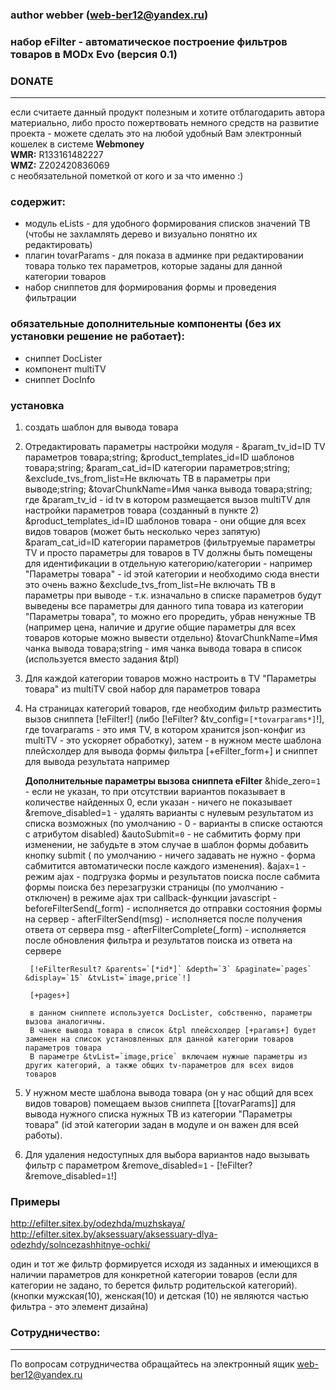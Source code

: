 ### author webber (web-ber12@yandex.ru)

### набор eFilter - автоматическое построение фильтров товаров в MODx Evo (версия 0.1)

### DONATE
---------
если считаете данный продукт полезным и хотите отблагодарить автора материально,
либо просто пожертвовать немного средств на развитие проекта - 
можете сделать это на любой удобный Вам электронный кошелек в системе <strong>Webmoney</strong><br>
<strong>WMR:</strong> R133161482227<br>
<strong>WMZ:</strong> Z202420836069<br>
с необязательной пометкой от кого и за что именно :)


### содержит:
- модуль eLists - для удобного формирования списков значений ТВ (чтобы не захламлять дерево и визуально понятно их редактировать)
- плагин tovarParams - для показа в админке при редактировании товара только тех параметров, которые заданы для данной категории товаров
- набор сниппетов для формирования формы и проведения фильтрации

### обязательные дополнительные компоненты (без их установки решение не работает):
- сниппет DocLister
- компонент multiTV
- сниппет DocInfo

### установка

1. создать шаблон для вывода товара



2. Отредактировать параметры настройки модуля  - &param_tv_id=ID TV параметров товара;string; &product_templates_id=ID шаблонов товара;string; &param_cat_id=ID категории параметров;string; &exclude_tvs_from_list=Не включать ТВ в параметры при выводе;string; &tovarChunkName=Имя чанка вывода товара;string;
где
&param_tv_id - id tv в котором размещается вызов multiTV для настройки параметров товара (созданный в пункте 2)
&product_templates_id=ID шаблонов товара  - они общие для всех видов товаров (может быть несколько через запятую)
&param_cat_id=ID категории параметров (фильтруемые параметры TV и просто параметры для товаров в TV должны быть помещены для идентификации в отдельную категорию/категории - например "Параметры товара" - id этой категории и необходимо сюда внести
              это очень важно
&exclude_tvs_from_list=Не включать ТВ в параметры при выводе - т.к. изначально в списке параметров будут выведены все параметры для данного типа товара из категории "Параметры товара", то можно его проредить, убрав ненужные ТВ (например цена, наличие и другие общие параметры для всех товаров которые можно вывести отдельно) 
&tovarChunkName=Имя чанка вывода товара;string - имя чанка вывода товара в список (используется вместо задания &tpl) 

6. Для каждой категории товаров можно настроить в TV "Параметры товара" из multiTV свой набор для параметров товара
7. На страницах категорий товаров, где необходим фильтр разместить вызов сниппета [!eFilter!] (либо [!eFilter? &tv_config=`[*tovarparams*]`!], где tovarparams - это имя TV, в котором хранится json-конфиг из multiTV - это ускоряет обработку), затем - в нужном месте шаблона плейсхолдер для вывода формы фильтра [+eFilter_form+] и сниппет для вывода результата 
например

    <b>Дополнительные параметры вызова сниппета eFilter</b>
	&hide_zero=`1` - если не указан, то при отсутствии вариантов показывает в количестве найденных 0, если указан - ничего не показывает
    &remove_disabled=`1` - удалять варианты с нулевым результатом из списка возможных (по умолчанию - 0 - варианты в списке остаются с атрибутом disabled)
	&autoSubmit=`0` - не сабмитить форму при изменении, не забудьте в этом случае в шаблон формы добавить кнопку submit ( по умолчанию - ничего задавать не нужно - форма сабмитится автоматически после каждого изменения). 
    &ajax=`1` - режим ajax - подгрузка формы и результатов поиска после сабмита формы поиска без перезагрузки страницы (по умолчанию - отключен)
	в режиме ajax три callback-функции javascript
		- beforeFilterSend(_form) - исполняется до отправки состояния формы на сервер
		- afterFilterSend(msg) - исполняется после получения ответа от сервера msg
		- afterFilterComplete(_form) - исполняется после обновления фильтра и результатов поиска из ответа на сервере

        [!eFilterResult? &parents=`[*id*]` &depth=`3` &paginate=`pages` &display=`15` &tvList=`image,price`!]

        [+pages+]

        в данном сниппете используется DocLister, собственно, параметры вызова аналогичны.
        В чанке вывода товара в список &tpl плейсхолдер [+params+] будет заменен на список установленных для данной категории товаров параметров товара
        В параметре &tvList=`image,price` включаем нужные параметры из других категорий, а также общих tv-параметров для всех видов товаров
8. У нужном месте шаблона вывода товара (он у нас общий для всех видов товаров) помещаем вызов сниппета [[tovarParams]] для вывода нужного списка нужных ТВ из категории "Параметры товара" (id этой категории задан в модуле и он важен для всей работы).
9. Для удаления недоступных для выбора вариантов надо вызывать фильтр с параметром &remove_disabled=`1` - [!eFilter? &remove_disabled=`1`!]

### Примеры
http://efilter.sitex.by/odezhda/muzhskaya/
http://efilter.sitex.by/aksessuary/aksessuary-dlya-odezhdy/solncezashhitnye-ochki/

один и тот же фильтр формируется исходя из заданных и имеющихся в наличии параметров для конкретной категории товаров (если для категории не задано, то берется фильтр родительской категорий).
(кнопки мужская(10), женская(10) и детская (10) не являются частью фильтра - это элемент дизайна)


### Сотрудничество:
---------
По вопросам сотрудничества обращайтесь на электронный ящик web-ber12@yandex.ru

